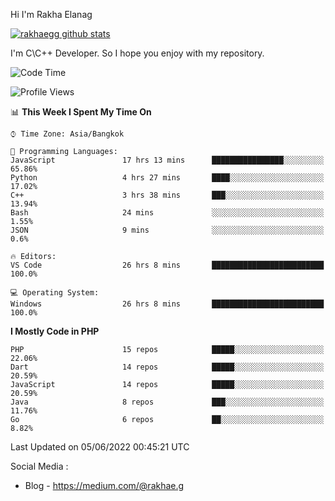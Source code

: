 Hi I'm Rakha Elanag


[![rakhaegg github stats](https://github-readme-stats.vercel.app/api?username=rakhaegg)](https://github.com/rakhaegg/rakhaegg)

I'm C\C++ Developer. So I hope you enjoy with my repository. 



<!--START_SECTION:waka-->
![Code Time](http://img.shields.io/badge/Code%20Time-0%20secs-blue)

![Profile Views](http://img.shields.io/badge/Profile%20Views-0-blue)

📊 **This Week I Spent My Time On** 

```text
⌚︎ Time Zone: Asia/Bangkok

💬 Programming Languages: 
JavaScript               17 hrs 13 mins      ████████████████░░░░░░░░░   65.86% 
Python                   4 hrs 27 mins       ████░░░░░░░░░░░░░░░░░░░░░   17.02% 
C++                      3 hrs 38 mins       ███░░░░░░░░░░░░░░░░░░░░░░   13.94% 
Bash                     24 mins             ░░░░░░░░░░░░░░░░░░░░░░░░░   1.55% 
JSON                     9 mins              ░░░░░░░░░░░░░░░░░░░░░░░░░   0.6%

🔥 Editors: 
VS Code                  26 hrs 8 mins       █████████████████████████   100.0%

💻 Operating System: 
Windows                  26 hrs 8 mins       █████████████████████████   100.0%

```

**I Mostly Code in PHP** 

```text
PHP                      15 repos            █████░░░░░░░░░░░░░░░░░░░░   22.06% 
Dart                     14 repos            █████░░░░░░░░░░░░░░░░░░░░   20.59% 
JavaScript               14 repos            █████░░░░░░░░░░░░░░░░░░░░   20.59% 
Java                     8 repos             ███░░░░░░░░░░░░░░░░░░░░░░   11.76% 
Go                       6 repos             ██░░░░░░░░░░░░░░░░░░░░░░░   8.82%

```



 Last Updated on 05/06/2022 00:45:21 UTC
<!--END_SECTION:waka-->

Social Media : 
- Blog - https://medium.com/@rakhae.g
